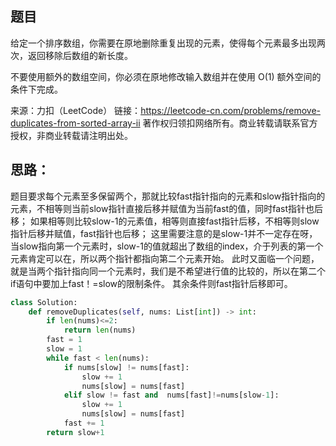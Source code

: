 ## 题目
给定一个排序数组，你需要在原地删除重复出现的元素，使得每个元素最多出现两次，返回移除后数组的新长度。

不要使用额外的数组空间，你必须在原地修改输入数组并在使用 O(1) 额外空间的条件下完成。

来源：力扣（LeetCode）
链接：https://leetcode-cn.com/problems/remove-duplicates-from-sorted-array-ii
著作权归领扣网络所有。商业转载请联系官方授权，非商业转载请注明出处。

## 思路：
题目要求每个元素至多保留两个，那就比较fast指针指向的元素和slow指针指向的元素，不相等则当前slow指针直接后移并赋值为当前fast的值，同时fast指针也后移；
如果相等则比较slow-1的元素值，相等则直接fast指针后移，不相等则slow指针后移并赋值，fast指针也后移；
这里需要注意的是slow-1并不一定存在呀，当slow指向第一个元素时，slow-1的值就超出了数组的index，介于列表的第一个元素肯定可以在，所以两个指针都指向第二个元素开始。
此时又面临一个问题，就是当两个指针指向同一个元素时，我们是不希望进行值的比较的，所以在第二个if语句中要加上fast！=slow的限制条件。
其余条件则fast指针后移即可。

```python
class Solution:
    def removeDuplicates(self, nums: List[int]) -> int:
        if len(nums)<=2:
            return len(nums)
        fast = 1
        slow = 1
        while fast < len(nums):
            if nums[slow] != nums[fast]:
                slow += 1
                nums[slow] = nums[fast]
            elif slow != fast and  nums[fast]!=nums[slow-1]:
                slow += 1
                nums[slow] = nums[fast]
            fast += 1
        return slow+1
```
